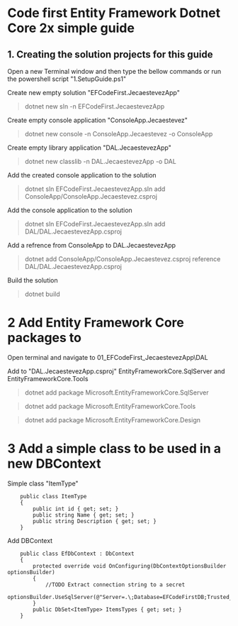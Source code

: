 # Code first Entity Framework Dotnet Core 2x simple guide

## 1. Creating the solution projects for this guide
 Open a new Terminal window and then type the bellow commands or run the powershell script "1.SetupGuide.ps1" 

Create new empty solution "EFCodeFirst.JecaestevezApp"
 > dotnet new sln -n EFCodeFirst.JecaestevezApp

Create empty console application "ConsoleApp.Jecaestevez"
 > dotnet new console -n ConsoleApp.Jecaestevez -o ConsoleApp

Create empty library application "DAL.JecaestevezApp"
 > dotnet new classlib -n DAL.JecaestevezApp -o DAL

 Add the created console application to the solution
  > dotnet sln EFCodeFirst.JecaestevezApp.sln add ConsoleApp/ConsoleApp.Jecaestevez.csproj  

Add the console application to the solution
  > dotnet sln EFCodeFirst.JecaestevezApp.sln add DAL/DAL.JecaestevezApp.csproj  

Add a refrence from ConsoleApp to DAL.JecaestevezApp
  >dotnet add ConsoleApp/ConsoleApp.Jecaestevez.csproj reference DAL/DAL.JecaestevezApp.csproj

Build the solution
 > dotnet build

# 2 Add Entity Framework Core packages to 
Open terminal and navigate to 01_EFCodeFirst_JecaestevezApp\DAL

Add to "DAL.JecaestevezApp.csproj"  EntityFrameworkCore.SqlServer and EntityFrameworkCore.Tools

> dotnet add package Microsoft.EntityFrameworkCore.SqlServer

> dotnet add package Microsoft.EntityFrameworkCore.Tools 

> dotnet add package Microsoft.EntityFrameworkCore.Design 

# 3 Add a simple class to be used in a new  DBContext
Simple class "ItemType"
```
    public class ItemType
    {
        public int id { get; set; }
        public string Name { get; set; }
        public string Description { get; set; }
    }
```
Add DBContext
```
    public class EfDbContext : DbContext
    {
        protected override void OnConfiguring(DbContextOptionsBuilder optionsBuilder)
        {
            //TODO Extract connection string to a secret
            optionsBuilder.UseSqlServer(@"Server=.\;Database=EFCodeFirstDB;Trusted_Connection=True;MultipleActiveResultSets=true");
        }
        public DbSet<ItemType> ItemsTypes { get; set; }
    }
```